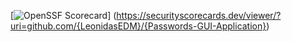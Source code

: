 [![OpenSSF Scorecard](https://api.securityscorecards.dev/projects/github.com/{LeonidasEDM}/{Passwords-GUI-Application}/badge)]
(https://securityscorecards.dev/viewer/?uri=github.com/{LeonidasEDM}/{Passwords-GUI-Application})
